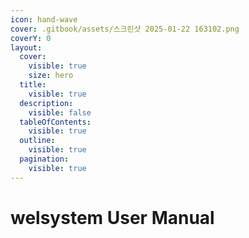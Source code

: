 ```yaml
---
icon: hand-wave
cover: .gitbook/assets/스크린샷 2025-01-22 163102.png
coverY: 0
layout:
  cover:
    visible: true
    size: hero
  title:
    visible: true
  description:
    visible: false
  tableOfContents:
    visible: true
  outline:
    visible: true
  pagination:
    visible: true
---
```


# welsystem User Manual

